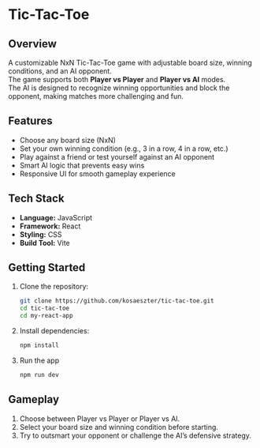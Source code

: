 # Tic-Tac-Toe 

## Overview
A customizable NxN Tic-Tac-Toe game with adjustable board size, winning conditions, and an AI opponent.  
The game supports both **Player vs Player** and **Player vs AI** modes.  
The AI is designed to recognize winning opportunities and block the opponent, making matches more challenging and fun.

## Features
- Choose any board size (NxN)
- Set your own winning condition (e.g., 3 in a row, 4 in a row, etc.)
- Play against a friend or test yourself against an AI opponent
- Smart AI logic that prevents easy wins
- Responsive UI for smooth gameplay experience

## Tech Stack
- **Language:** JavaScript  
- **Framework:** React  
- **Styling:** CSS  
- **Build Tool:** Vite  


## Getting Started
1. Clone the repository:
   ```bash
   git clone https://github.com/kosaeszter/tic-tac-toe.git
   cd tic-tac-toe
   cd my-react-app
    ```

2. Install dependencies:
      ```bash
   npm install
   ```
3. Run the app
   ```bash
   npm run dev
   ```
   
## Gameplay
1. Choose between Player vs Player or Player vs AI.
2. Select your board size and winning condition before starting.
3. Try to outsmart your opponent or challenge the AI’s defensive strategy.
